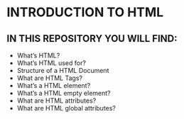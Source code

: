 # INTRODUCTION TO HTML

## IN THIS REPOSITORY YOU WILL FIND:

+ What’s HTML?
+ What’s HTML used for?
+ Structure of a HTML Document
+ What are HTML Tags?
+ What’s a HTML element?
+ What’s a HTML empty element?
+ What are HTML attributes?
+ What are HTML global attributes?

